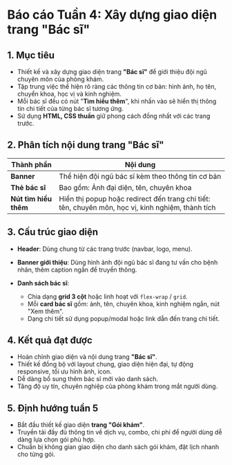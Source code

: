 # Báo cáo Tuần 4: Xây dựng giao diện trang "Bác sĩ"

## 1. Mục tiêu

* Thiết kế và xây dựng giao diện trang **"Bác sĩ"** để giới thiệu đội ngũ chuyên môn của phòng khám.
* Tập trung việc thể hiện rõ ràng các thông tin cơ bản: hình ảnh, họ tên, chuyển khoa, học vị và kinh nghiệm.
* Mỗi bác sĩ đều có nút "**Tìm hiểu thêm**", khi nhấn vào sẽ hiển thị thông tin chi tiết của từng bác sĩ tương ứng.
* Sử dụng **HTML, CSS thuần** giữ phong cách đồng nhất với các trang trước.

## 2. Phân tích nội dung trang "Bác sĩ"

| Thành phần            | Nội dung                                                                                          |
| --------------------- | ------------------------------------------------------------------------------------------------- |
| **Banner**            | Thể hiện đội ngũ bác sĩ kèm theo thông tin cơ bản                                                 |
| **Thẻ bác sĩ**        | Bao gồm: Ảnh đại diện, tên, chuyên khoa                                                           |
| **Nút tìm hiểu thêm** | Hiển thị popup hoặc redirect đến trang chi tiết: tên, chuyên môn, học vị, kinh nghiệm, thành tích |

## 3. Cấu trúc giao diện

* **Header**: Dùng chung từ các trang trước (navbar, logo, menu).
* **Banner giới thiệu**: Dùng hình ảnh đội ngũ bác sĩ đang tư vấn cho bệnh nhân, thêm caption ngắn để truyền thông.
* **Danh sách bác sĩ**:

  * Chia dạng **grid 3 cột** hoặc linh hoạt với `flex-wrap` / `grid`.
  * Mỗi **card bác sĩ** gồm: ảnh, tên, chuyên khoa, kinh nghiệm ngắn, nút "Xem thêm".
  * Dạng chi tiết sử dụng popup/modal hoặc link dẫn đến trang chi tiết.

## 4. Kết quả đạt được

* Hoàn chỉnh giao diện và nội dung trang **"Bác sĩ"**.
* Thiết kế đồng bộ với layout chung, giao diện hiện đại, tự động responsive, tối ưu hình ảnh, icon.
* Dễ dàng bổ sung thêm bác sĩ mới vào danh sách.
* Tăng độ uy tín, chuyên nghiệp của phòng khám trong mắt người dùng.

## 5. Định hướng tuần 5

* Bắt đầu thiết kế giao diện **trang "Gói khám"**.
* Truyền tải đầy đủ thông tin về dịch vụ, combo, chi phí để người dùng dễ dàng lựa chọn gói phù hợp.
* Chuẩn bị không gian giao diện cho danh sách gói khám, đặt lịch nhanh cho từng gói.
